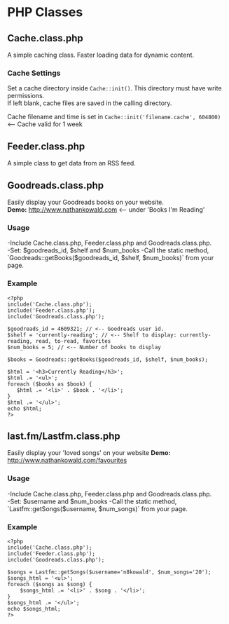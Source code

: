 PHP Classes
===========

## Cache.class.php
A simple caching class. Faster loading data for dynamic content.  

### Cache Settings
Set a cache directory inside `Cache::init()`. This directory must have write permissions.   
If left blank, cache files are saved in the calling directory.   

Cache filename and time is set in `Cache::init('filename.cache', 604800)` <-- Cache valid for 1 week  

## Feeder.class.php
A simple class to get data from an RSS feed.

## Goodreads.class.php
Easily display your Goodreads books on your website.  
**Demo:** http://www.nathankowald.com <-- under 'Books I'm Reading'

### Usage
-Include Cache.class.php, Feeder.class.php and Goodreads.class.php.  
-Set: $goodreads_id, $shelf and $num_books  
-Call the static method, `Goodreads::getBooks($goodreads_id, $shelf, $num_books)` from your page. 

### Example
    <?php
    include('Cache.class.php');
    include('Feeder.class.php');
    include('Goodreads.class.php');
    
    $goodreads_id = 4609321; // <-- Goodreads user id.  
    $shelf = 'currently-reading'; // <-- Shelf to display: currently-reading, read, to-read, favorites
    $num_books = 5; // <-- Number of books to display
    
    $books = Goodreads::getBooks($goodreads_id, $shelf, $num_books);
    
    $html = '<h3>Currently Reading</h3>';
    $html .= '<ul>';
    foreach ($books as $book) {
       $html .= '<li>' . $book . '</li>';
    }
    $html .= '</ul>';
    echo $html;
    ?>

## last.fm/Lastfm.class.php
Easily display your 'loved songs' on your website
**Demo:** http://www.nathankowald.com/favourites

### Usage
-Include Cache.class.php, Feeder.class.php and Goodreads.class.php.  
-Set: $username and $num_books  
-Call the static method, `Lastfm::getSongs($username, $num_songs)` from your page. 

### Example
    <?php
    include('Cache.class.php');
    include('Feeder.class.php');
    include('Goodreads.class.php');
    
    $songs = Lastfm::getSongs($username='n8kowald', $num_songs='20');
    $songs_html = '<ul>';
    foreach ($songs as $song) {
        $songs_html .= '<li>' . $song . '</li>';
    }
    $songs_html .= '</ul>';
    echo $songs_html;
    ?>



